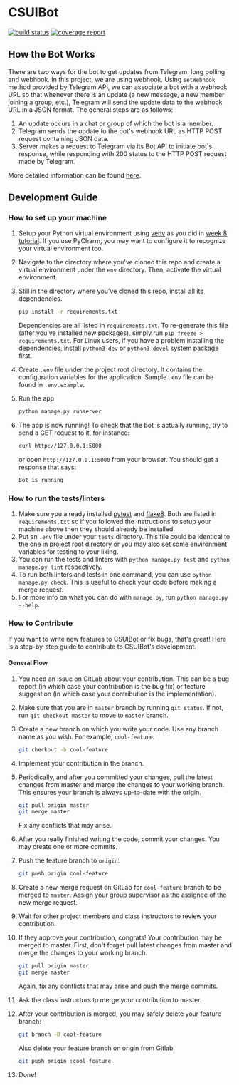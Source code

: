 # CSUIBot

[![build status](https://gitlab.com/addianto/csui-bot-template/badges/master/build.svg)](https://gitlab.com/addianto/csui-bot-template/commits/master)
[![coverage report](https://gitlab.com/addianto/csui-bot-template/badges/master/coverage.svg)](https://gitlab.com/addianto/csui-bot-template/commits/master)

## How the Bot Works

There are two ways for the bot to get updates from Telegram: long
polling and webhook. In this project, we are using webhook. Using
`setWebhook` method provided by Telegram API, we can associate a bot
with a webhook URL so that whenever there is an update (a new message,
a new member joining a group, etc.), Telegram will send the update data
to the webhook URL in a JSON format. The general steps are as follows:

1. An update occurs in a chat or group of which the bot is a member.
2. Telegram sends the update to the bot's webhook URL as HTTP POST
request containing JSON data.
3. Server makes a request to Telegram via its Bot API to initiate
bot's response, while responding with 200 status to the HTTP POST
request made by Telegram.

More detailed information can be found [here](https://core.telegram.org/bots/api#getting-updates).

## Development Guide

### How to set up your machine

1. Setup your Python virtual environment using [venv](https://docs.python.org/3/library/venv.html)
as you did in [week 8 tutorial](https://gitlab.com/CSUI-AdvProg-2017/lab-exercises/blob/master/week_8/README.md).
If you use PyCharm, you may want to configure it to recognize your virtual environment too.
2. Navigate to the directory where you've cloned this repo and create a
virtual environment under the `env` directory. Then, activate the virtual environment.
3. Still in the directory where you've cloned this repo, install all its dependencies.

    ```bash
    pip install -r requirements.txt
    ```

    Dependencies are all listed in `requirements.txt`. To re-generate
    this file (after you've installed new packages), simply run
    `pip freeze > requirements.txt`. For Linux users, if you have a
    problem installing the dependencies, install `python3-dev` or
    `python3-devel` system package first.
4. Create `.env` file under the project root directory. It contains the
configuration variables for the application. Sample `.env` file can be
found in `.env.example`.
5. Run the app

    ```bash
    python manage.py runserver
    ```
6. The app is now running! To check that the bot is actually running,
try to send a GET request to it, for instance:

    ```bash
    curl http://127.0.0.1:5000
    ```

    or open `http://127.0.0.1:5000` from your browser. You should get a
    response that says:

    ```bash
    Bot is running
    ```

### How to run the tests/linters

1. Make sure you already installed [pytest][pytest] and [flake8][flake8].
Both are listed in `requirements.txt` so if you followed the instructions
to setup your machine above then they should already be installed.
2. Put an `.env` file under your `tests` directory. This file could be
identical to the one in project root directory or you may also set some
environment variables for testing to your liking.
3. You can run the tests and linters with `python manage.py test` and
`python manage.py lint` respectively.
4. To run both linters and tests in one command, you can use
`python manage.py check`. This is useful to check your code before making
a merge request.
5. For more info on what you can do with `manage.py`, run
`python manage.py --help`.

[pytest]: http://pytest.org/latest/
[flake8]: https://pypi.python.org/pypi/flake8

### How to Contribute

If you want to write new features to CSUIBot or fix bugs, that's great! Here is a step-by-step guide to contribute to CSUIBot's development.

#### General Flow

1. You need an issue on GitLab about your contribution. This can be a
bug report (in which case your contribution is the bug fix) or feature
suggestion (in which case your contribution is the implementation).
2. Make sure that you are in `master` branch by running `git status`.
If not, run `git checkout master` to move to `master` branch.
3. Create a new branch on which you write your code. Use any branch
name as you wish. For example, `cool-feature`:

    ```bash
    git checkout -b cool-feature
    ```
4. Implement your contribution in the branch.
5. Periodically, and after you committed your changes, pull the latest
changes from master and merge the changes to your working branch. This
ensures your branch is always up-to-date with the origin.

    ```bash
    git pull origin master
    git merge master
    ```

    Fix any conflicts that may arise.
6. After you really finished writing the code, commit your changes. You
may create one or more commits.
7. Push the feature branch to `origin`:

    ```bash
    git push origin cool-feature
    ```
8. Create a new merge request on GitLab for `cool-feature` branch to be
merged to `master`. Assign your group supervisor as the assignee of the
new merge request.
9. Wait for other project members and class instructors to review your
contribution.
10. If they approve your contribution, congrats! Your contribution may
be merged to master. First, don't forget pull latest changes from master
and merge the changes to your working branch.

    ```bash
    git pull origin master
    git merge master
    ```

    Again, fix any conflicts that may arise and push the merge commits.
11. Ask the class instructors to merge your contribution to master.
12. After your contribution is merged, you may safely delete your feature branch:

    ```bash
    git branch -D cool-feature
    ```

    Also delete your feature branch on origin from Gitlab.

    ```bash
    git push origin :cool-feature
    ```
13. Done!

